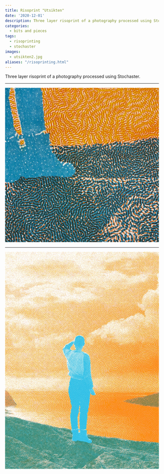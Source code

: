```yaml
---
title: Risoprint "Utsikten"
date: '2020-12-01'
description: Three layer risoprint of a photography processed using Stochaster.
categories: 
  - bits and pieces
tags:
  - risoprinting
  - stochaster
images:
  - utsikten2.jpg
aliases: "/risoprinting.html"
---
```


Three layer risoprint of a photography processed using Stochaster.


---

![Physical format](utsikten1.jpg)

---

![Physical format](utsikten2.jpg)
